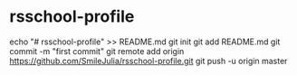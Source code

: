 # rsschool-profile
echo "# rsschool-profile" >> README.md
git init
git add README.md
git commit -m "first commit"
git remote add origin https://github.com/SmileJulia/rsschool-profile.git
git push -u origin master
